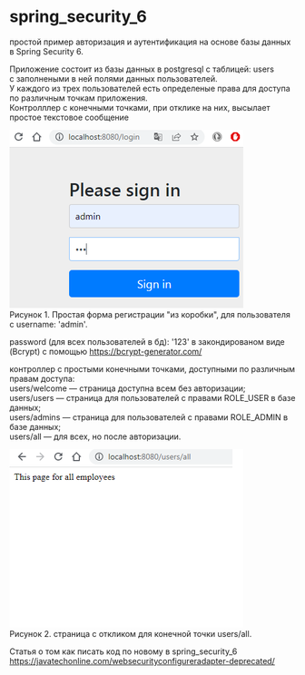 # spring_security_6
простой пример авторизация и аутентификация на основе базы данных в Spring Security 6.

Приложение состоит из базы данных в postgresql с таблицей: users<br>
с заполнеными в ней полями данных пользователей.<br>
У каждого из трех пользователей есть определеные права для доступа<br> 
по различным точкам приложения.<br>
Контролллер с конечными точками, при отклике на них, высылает простое текстовое сообщение<br>

![](01_images/admin_login.jpg) <br>
Рисунок 1. Простая форма регистрации "из коробки", для пользователя с username: 'admin'. <br>

password (для всех пользователей в бд): '123' в закондированом виде (Bcrypt) с помощью https://bcrypt-generator.com/ <br>  

контроллер с простыми конечными точками, доступными по различным правам доступа:<br>
  users/welcome — страница доступна всем без авторизации;<br>
  users/users — страница для пользователей с правами ROLE_USER в базе данных;<br>
  users/admins — страница для пользователей с правами ROLE_ADMIN в базе данных;<br>
  users/all — для всех, но после авторизации.<br>


![](01_images/all.jpg) <br>
Рисунок 2. страница с откликом для конечной точки users/all. <br>

Статья о том как писать код по новому в spring_security_6 https://javatechonline.com/websecurityconfigureradapter-deprecated/